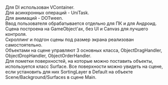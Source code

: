 Для DI использован VContainer.<br>
Для асинхронных операций - UniTask.<br>
Для анимаций - DOTween.<br>
Ввод пользователя обрабатывается отдельно для ПК и для Андроид.<br>
Сцена построена на GameObject'ах, без UI и Canvas для лучшего контроля.<br>
Скроллинг и подгон сцены под размер экрана реализован самостоятельно.<br>
Объектами на сцене управляют 3 основных класса, ObjectDragHandler, ObjectDropHandler, ObjectOrderHandler.<br>
Для пометки поверхностей, на которые можно поставить объекты, используется класс Surface.
Все поверхности можно увидеть на сцене, если установить для них SortingLayer в Default на объекте Scene/Background/Surfaces в сцене Main.
